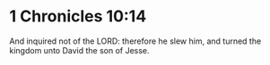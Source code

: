 # 1 Chronicles 10:14

And inquired not of the LORD: therefore he slew him, and turned the kingdom unto David the son of Jesse.